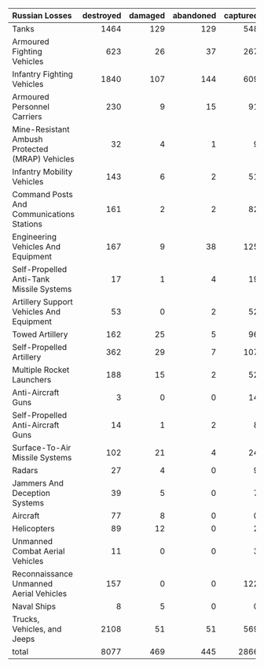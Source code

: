 | Russian Losses                                   |   destroyed |   damaged |   abandoned |   captured |   total |
|:-------------------------------------------------|------------:|----------:|------------:|-----------:|--------:|
| Tanks                                            |        1464 |       129 |         129 |        548 |    2270 |
| Armoured Fighting Vehicles                       |         623 |        26 |          37 |        267 |     953 |
| Infantry Fighting Vehicles                       |        1840 |       107 |         144 |        609 |    2700 |
| Armoured Personnel Carriers                      |         230 |         9 |          15 |         91 |     345 |
| Mine-Resistant Ambush Protected  (MRAP) Vehicles |          32 |         4 |           1 |          9 |      46 |
| Infantry Mobility Vehicles                       |         143 |         6 |           2 |         51 |     202 |
| Command Posts And Communications Stations        |         161 |         2 |           2 |         82 |     247 |
| Engineering Vehicles And Equipment               |         167 |         9 |          38 |        125 |     339 |
| Self-Propelled Anti-Tank Missile Systems         |          17 |         1 |           4 |         19 |      41 |
| Artillery Support Vehicles And Equipment         |          53 |         0 |           2 |         52 |     107 |
| Towed Artillery                                  |         162 |        25 |           5 |         96 |     288 |
| Self-Propelled Artillery                         |         362 |        29 |           7 |        107 |     505 |
| Multiple Rocket Launchers                        |         188 |        15 |           2 |         52 |     257 |
| Anti-Aircraft Guns                               |           3 |         0 |           0 |         14 |      17 |
| Self-Propelled Anti-Aircraft Guns                |          14 |         1 |           2 |          8 |      25 |
| Surface-To-Air Missile Systems                   |         102 |        21 |           4 |         24 |     151 |
| Radars                                           |          27 |         4 |           0 |          9 |      40 |
| Jammers And Deception Systems                    |          39 |         5 |           0 |          7 |      51 |
| Aircraft                                         |          77 |         8 |           0 |          0 |      85 |
| Helicopters                                      |          89 |        12 |           0 |          2 |     103 |
| Unmanned Combat Aerial Vehicles                  |          11 |         0 |           0 |          3 |      14 |
| Reconnaissance Unmanned Aerial Vehicles          |         157 |         0 |           0 |        122 |     279 |
| Naval Ships                                      |           8 |         5 |           0 |          0 |      13 |
| Trucks, Vehicles, and Jeeps                      |        2108 |        51 |          51 |        569 |    2779 |
| total                                            |        8077 |       469 |         445 |       2866 |   11857 |